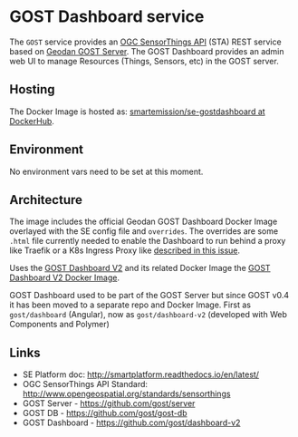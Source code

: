 # GOST Dashboard service

The `GOST` service provides an [OGC SensorThings API](http://www.opengeospatial.org/standards/sensorthings) (STA) REST service based
on [Geodan GOST Server](https://github.com/gost/server). The GOST Dashboard provides an admin web UI
to manage Resources (Things, Sensors, etc) in the GOST server.

## Hosting

The Docker Image is hosted 
as: [smartemission/se-gostdashboard at DockerHub](https://hub.docker.com/r/smartemission/se-gostdashboard).

## Environment

No environment vars need to be set at this moment.

## Architecture

The image includes the official Geodan GOST Dashboard Docker Image overlayed with
the SE config file and `overrides`. The overrides are some `.html` file currently needed
to enable the Dashboard to run behind a proxy like Traefik or a K8s Ingress Proxy like
[described in this issue](https://github.com/gost/dashboard-v2/issues/2). 

Uses the [GOST Dashboard V2](https://github.com/gost/dashboard-v2)  and its related Docker Image 
the [GOST Dashboard V2 Docker Image](https://store.docker.com/community/images/geodan/gost-dashboard-v2).

GOST Dashboard used to be part of the GOST Server but since GOST v0.4 it has 
been moved to a separate repo and Docker Image. First as `gost/dashboard` (Angular),
now as `gost/dashboard-v2` (developed with Web Components and Polymer)

## Links

* SE Platform doc: http://smartplatform.readthedocs.io/en/latest/
* OGC SensorThings API Standard: http://www.opengeospatial.org/standards/sensorthings
* GOST Server - https://github.com/gost/server
* GOST DB - https://github.com/gost/gost-db
* GOST Dashboard - https://github.com/gost/dashboard-v2
